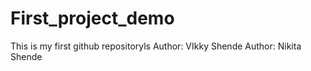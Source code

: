 # First_project_demo
This is my first github repositoryls
Author: VIkky Shende
Author: Nikita Shende
